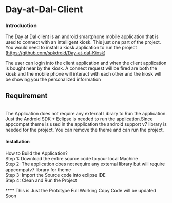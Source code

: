 # Day-at-Dal-Client

<h3>Introduction</h3>

The Day at Dal client is an android smartphone mobile application that is used to connect with an intelligent kiosk. This just one part of the project. You would need to install a kiosk application to run the project (https://github.com/spkdroid/Day-at-dal-Kiosk)

The user can login into the client application and when the client application is bought near by the kiosk. A connect request will be fired are both the kiosk and the mobile phone will interact with each other and the kiosk will be showing you the personalized information

<h2>Requirement</h2>
<br>
The Application does not require any external Library to Run the application. Just the Android SDK + Eclipse is needed to run the application.Since appcompat theme is used in the application the android support v7 library is needed for the project. You can remove the theme and can run the project.

<h4> Installation </h2>
How to Build the Application?<br>
Step 1: Download the entire source code to your local Machine<br>
Step 2: The application does not require any external library but will require appcompatv7 library for theme<br>
Step 3: Import the Source code into eclipse IDE<br>
Step 4: Clean and Run the Project<br>


**** This is Just the Prototype Full Working Copy Code will be updated Soon
